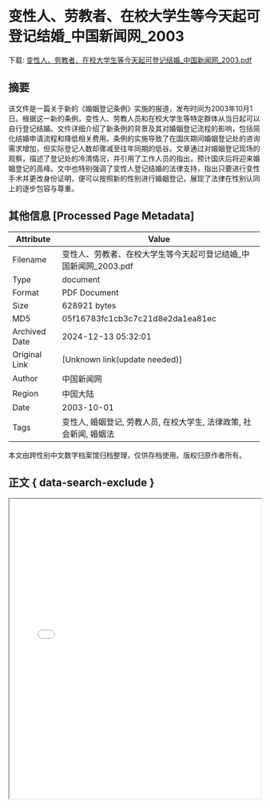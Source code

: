 # 变性人、劳教者、在校大学生等今天起可登记结婚_中国新闻网_2003

<!-- tcd_download_link -->
下载: <a href="变性人、劳教者、在校大学生等今天起可登记结婚_中国新闻网_2003.pdf" download>变性人、劳教者、在校大学生等今天起可登记结婚_中国新闻网_2003.pdf</a>
<!-- tcd_download_link_end -->

## 摘要

<!-- tcd_abstract -->
该文件是一篇关于新的《婚姻登记条例》实施的报道，发布时间为2003年10月1日。根据这一新的条例，变性人、劳教人员和在校大学生等特定群体从当日起可以自行登记结婚。文件详细介绍了新条例的背景及其对婚姻登记流程的影响，包括简化结婚申请流程和降低相关费用。条例的实施导致了在国庆期间婚姻登记处的咨询需求增加，但实际登记人数却骤减至往年同期的低谷。文章通过对婚姻登记现场的观察，描述了登记处的冷清情况，并引用了工作人员的指出，预计国庆后将迎来婚姻登记的高峰。文中也特别强调了变性人登记结婚的法律支持，指出只要进行变性手术并更改身份证明，便可以按照新的性别进行婚姻登记，展现了法律在性别认同上的逐步包容与尊重。

<!-- tcd_abstract_end -->

## 其他信息 [Processed Page Metadata]

| Attribute       | Value                                  |
|-----------------|----------------------------------------|
| Filename        | 变性人、劳教者、在校大学生等今天起可登记结婚_中国新闻网_2003.pdf                             |
| Type            | document                                 |
| Format          | PDF Document                               |
| Size            | 628921 bytes                           |
| MD5             | 05f16783fc1cb3c7c21d8e2da1ea81ec                                  |
| Archived Date   | 2024-12-13 05:32:01                             |
| Original Link   | [Unknown link(update needed)]                         |
| Author          | 中国新闻网                               |
| Region          | 中国大陆                               |
| Date            | 2003-10-01                                 |
| Tags            | 变性人, 婚姻登记, 劳教人员, 在校大学生, 法律政策, 社会新闻, 婚姻法                                 |

本文由跨性别中文数字档案馆归档整理，仅供存档使用。版权归原作者所有。


## 正文 { data-search-exclude }

<!-- tcd_main_text -->
<iframe src="../变性人、劳教者、在校大学生等今天起可登记结婚_中国新闻网_2003.pdf" width="100%" height="600px">
    <p>无法显示PDF，请下载查看。</p>
</iframe>
<!-- tcd_main_text_end -->


